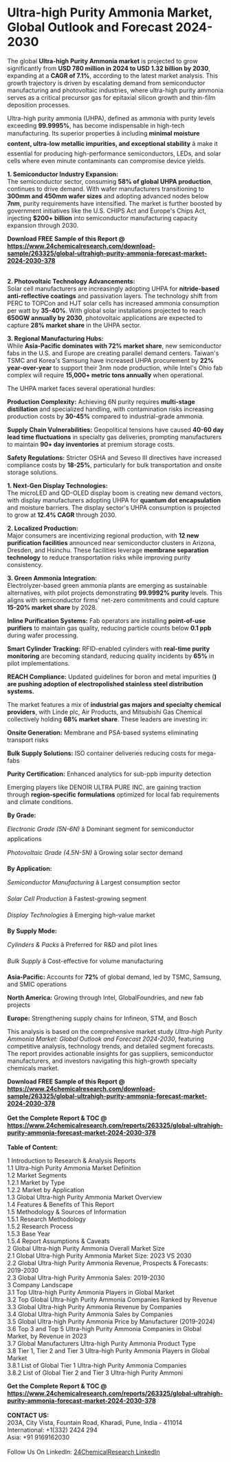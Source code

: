 <h1>Ultra-high Purity Ammonia Market, Global Outlook and Forecast 2024-2030</h1><p>The global <strong>Ultra-high Purity Ammonia market</strong> is projected to grow significantly from <strong>USD 780 million in 2024 to USD 1.32 billion by 2030</strong>, expanding at a <strong>CAGR of 7.1%</strong>, according to the latest market analysis. This growth trajectory is driven by escalating demand from semiconductor manufacturing and photovoltaic industries, where ultra-high purity ammonia serves as a critical precursor gas for epitaxial silicon growth and thin-film deposition processes.</p><p>Ultra-high purity ammonia (UHPA), defined as ammonia with purity levels exceeding <strong>99.9995%</strong>, has become indispensable in high-tech manufacturing. Its superior properties â including <strong>minimal moisture content, ultra-low metallic impurities, and exceptional stability</strong> â make it essential for producing high-performance semiconductors, LEDs, and solar cells where even minute contaminants can compromise device yields.</p><p><strong>1. Semiconductor Industry Expansion:</strong><br>
The semiconductor sector, consuming <strong>58% of global UHPA production</strong>, continues to drive demand. With wafer manufacturers transitioning to <strong>300mm and 450mm wafer sizes</strong> and adopting advanced nodes below <strong>7nm</strong>, purity requirements have intensified. The market is further boosted by government initiatives like the U.S. CHIPS Act and Europe's Chips Act, injecting <strong>$200+ billion</strong> into semiconductor manufacturing capacity expansion through 2030.</p><div><b>Download FREE Sample of this Report @ 
            <a href="https://www.24chemicalresearch.com/download-sample/263325/global-ultrahigh-purity-ammonia-forecast-market-2024-2030-378">
            https://www.24chemicalresearch.com/download-sample/263325/global-ultrahigh-purity-ammonia-forecast-market-2024-2030-378</a></b></div><br><p><strong>2. Photovoltaic Technology Advancements:</strong><br>
Solar cell manufacturers are increasingly adopting UHPA for <strong>nitride-based anti-reflective coatings</strong> and passivation layers. The technology shift from PERC to TOPCon and HJT solar cells has increased ammonia consumption per watt by <strong>35-40%</strong>. With global solar installations projected to reach <strong>650GW annually by 2030</strong>, photovoltaic applications are expected to capture <strong>28% market share</strong> in the UHPA sector.</p><p><strong>3. Regional Manufacturing Hubs:</strong><br>
While <strong>Asia-Pacific dominates with 72% market share</strong>, new semiconductor fabs in the U.S. and Europe are creating parallel demand centers. Taiwan's TSMC and Korea's Samsung have increased UHPA procurement by <strong>22% year-over-year</strong> to support their 3nm node production, while Intel's Ohio fab complex will require <strong>15,000+ metric tons annually</strong> when operational.</p><p>The UHPA market faces several operational hurdles:</p><p><strong>Production Complexity:</strong> Achieving 6N purity requires <strong>multi-stage distillation</strong> and specialized handling, with contamination risks increasing production costs by <strong>30-45%</strong> compared to industrial-grade ammonia.</p><p><strong>Supply Chain Vulnerabilities:</strong> Geopolitical tensions have caused <strong>40-60 day lead time fluctuations</strong> in specialty gas deliveries, prompting manufacturers to maintain <strong>90+ day inventories</strong> at premium storage costs.</p><p><strong>Safety Regulations:</strong> Stricter OSHA and Seveso III directives have increased compliance costs by <strong>18-25%</strong>, particularly for bulk transportation and onsite storage solutions.</p><p><strong>1. Next-Gen Display Technologies:</strong><br>
The microLED and QD-OLED display boom is creating new demand vectors, with display manufacturers adopting UHPA for <strong>quantum dot encapsulation</strong> and moisture barriers. The display sector's UHPA consumption is projected to grow at <strong>12.4% CAGR</strong> through 2030.</p><p><strong>2. Localized Production:</strong><br>
Major consumers are incentivizing regional production, with <strong>12 new purification facilities</strong> announced near semiconductor clusters in Arizona, Dresden, and Hsinchu. These facilities leverage <strong>membrane separation technology</strong> to reduce transportation risks while improving purity consistency.</p><p><strong>3. Green Ammonia Integration:</strong><br>
Electrolyzer-based green ammonia plants are emerging as sustainable alternatives, with pilot projects demonstrating <strong>99.9992% purity</strong> levels. This aligns with semiconductor firms' net-zero commitments and could capture <strong>15-20% market share</strong> by 2028.</p><p><strong>Inline Purification Systems:</strong> Fab operators are installing <strong>point-of-use purifiers</strong> to maintain gas quality, reducing particle counts below <strong>0.1 ppb</strong> during wafer processing.</p><p><strong>Smart Cylinder Tracking:</strong> RFID-enabled cylinders with <strong>real-time purity monitoring</strong> are becoming standard, reducing quality incidents by <strong>65%</strong> in pilot implementations.</p><p><strong>REACH Compliance:</strong> Updated guidelines for boron and metal impurities (<strong>) are pushing adoption of <strong>electropolished stainless steel</strong> distribution systems.</strong></p><p>The market features a mix of <strong>industrial gas majors and specialty chemical providers</strong>, with Linde plc, Air Products, and Mitsubishi Gas Chemical collectively holding <strong>68% market share</strong>. These leaders are investing in:</p><p><strong>Onsite Generation:</strong> Membrane and PSA-based systems eliminating transport risks</p><p><strong>Bulk Supply Solutions:</strong> ISO container deliveries reducing costs for mega-fabs</p><p><strong>Purity Certification:</strong> Enhanced analytics for sub-ppb impurity detection</p><p>Emerging players like DENOIR ULTRA PURE INC. are gaining traction through <strong>region-specific formulations</strong> optimized for local fab requirements and climate conditions.</p><p><strong>By Grade:</strong></p><p><em>Electronic Grade (5N-6N)</em> â Dominant segment for semiconductor applications</p><p><em>Photovoltaic Grade (4.5N-5N)</em> â Growing solar sector demand</p><p><strong>By Application:</strong></p><p><em>Semiconductor Manufacturing</em> â Largest consumption sector</p><p><em>Solar Cell Production</em> â Fastest-growing segment</p><p><em>Display Technologies</em> â Emerging high-value market</p><p><strong>By Supply Mode:</strong></p><p><em>Cylinders &amp; Packs</em> â Preferred for R&amp;D and pilot lines</p><p><em>Bulk Supply</em> â Cost-effective for volume manufacturing</p><p><strong>Asia-Pacific:</strong> Accounts for <strong>72%</strong> of global demand, led by TSMC, Samsung, and SMIC operations</p><p><strong>North America:</strong> Growing through Intel, GlobalFoundries, and new fab projects</p><p><strong>Europe:</strong> Strengthening supply chains for Infineon, STM, and Bosch</p><p>This analysis is based on the comprehensive market study <em>Ultra-high Purity Ammonia Market: Global Outlook and Forecast 2024-2030</em>, featuring competitive analysis, technology trends, and detailed segment forecasts. The report provides actionable insights for gas suppliers, semiconductor manufacturers, and investors navigating this high-growth specialty chemicals market.</p><div><b>Download FREE Sample of this Report @ 
            <a href="https://www.24chemicalresearch.com/download-sample/263325/global-ultrahigh-purity-ammonia-forecast-market-2024-2030-378">
            https://www.24chemicalresearch.com/download-sample/263325/global-ultrahigh-purity-ammonia-forecast-market-2024-2030-378</a></b></div><br><div><b>Get the Complete Report & TOC @ 
            <a href="https://www.24chemicalresearch.com/reports/263325/global-ultrahigh-purity-ammonia-forecast-market-2024-2030-378">
            https://www.24chemicalresearch.com/reports/263325/global-ultrahigh-purity-ammonia-forecast-market-2024-2030-378</a></b></div><br>
            <b>Table of Content:</b><p>1 Introduction to Research & Analysis Reports<br />
    1.1 Ultra-high Purity Ammonia Market Definition<br />
    1.2 Market Segments<br />
        1.2.1 Market by Type<br />
        1.2.2 Market by Application<br />
    1.3 Global Ultra-high Purity Ammonia Market Overview<br />
    1.4 Features & Benefits of This Report<br />
    1.5 Methodology & Sources of Information<br />
        1.5.1 Research Methodology<br />
        1.5.2 Research Process<br />
        1.5.3 Base Year<br />
        1.5.4 Report Assumptions & Caveats<br />
2 Global Ultra-high Purity Ammonia Overall Market Size<br />
    2.1 Global Ultra-high Purity Ammonia Market Size: 2023 VS 2030<br />
    2.2 Global Ultra-high Purity Ammonia Revenue, Prospects & Forecasts: 2019-2030<br />
    2.3 Global Ultra-high Purity Ammonia Sales: 2019-2030<br />
3 Company Landscape<br />
    3.1 Top Ultra-high Purity Ammonia Players in Global Market<br />
    3.2 Top Global Ultra-high Purity Ammonia Companies Ranked by Revenue<br />
    3.3 Global Ultra-high Purity Ammonia Revenue by Companies<br />
    3.4 Global Ultra-high Purity Ammonia Sales by Companies<br />
    3.5 Global Ultra-high Purity Ammonia Price by Manufacturer (2019-2024)<br />
    3.6 Top 3 and Top 5 Ultra-high Purity Ammonia Companies in Global Market, by Revenue in 2023<br />
    3.7 Global Manufacturers Ultra-high Purity Ammonia Product Type<br />
    3.8 Tier 1, Tier 2 and Tier 3 Ultra-high Purity Ammonia Players in Global Market<br />
        3.8.1 List of Global Tier 1 Ultra-high Purity Ammonia Companies<br />
        3.8.2 List of Global Tier 2 and Tier 3 Ultra-high Purity Ammoni</p><div><b>Get the Complete Report & TOC @ 
            <a href="https://www.24chemicalresearch.com/reports/263325/global-ultrahigh-purity-ammonia-forecast-market-2024-2030-378">
            https://www.24chemicalresearch.com/reports/263325/global-ultrahigh-purity-ammonia-forecast-market-2024-2030-378</a></b></div><br><b>CONTACT US:</b><br>
            203A, City Vista, Fountain Road, Kharadi, Pune, India - 411014<br>
            International: +1(332) 2424 294<br>
            Asia: +91 9169162030 <br><br>
            Follow Us On LinkedIn: <a href="https://www.linkedin.com/company/24chemicalresearch/">24ChemicalResearch LinkedIn</a>